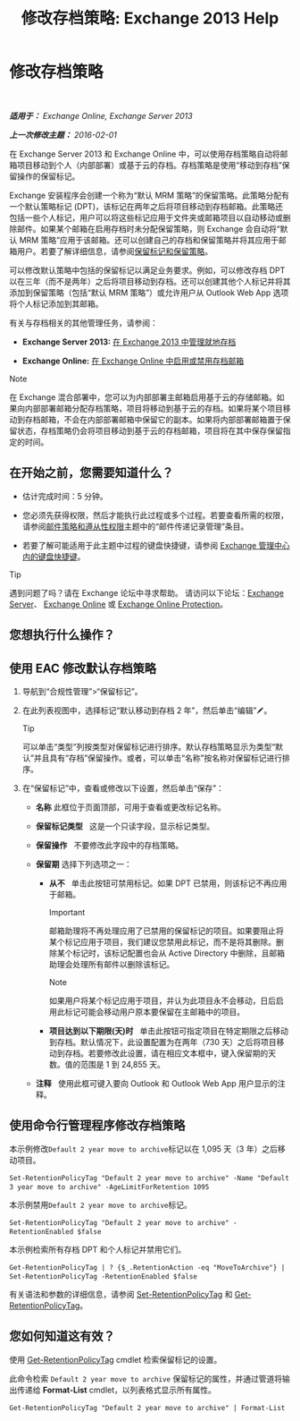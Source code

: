﻿---
title: '修改存档策略: Exchange 2013 Help'
TOCTitle: 修改存档策略
ms:assetid: 1e3002c2-801a-43ea-ae00-52ab34d76b9c
ms:mtpsurl: https://technet.microsoft.com/zh-cn/library/Hh529919(v=EXCHG.150)
ms:contentKeyID: 50490026
ms.date: 01/11/2018
mtps_version: v=EXCHG.150
ms.translationtype: HT
---

# 修改存档策略

 

_**适用于：** Exchange Online, Exchange Server 2013_

_**上一次修改主题：** 2016-02-01_

在 Exchange Server 2013 和 Exchange Online 中，可以使用存档策略自动将邮箱项目移动到个人（内部部署）或基于云的存档。存档策略是使用“移动到存档”保留操作的保留标记。

Exchange 安装程序会创建一个称为“默认 MRM 策略”的保留策略。此策略分配有一个默认策略标记 (DPT)，该标记在两年之后将项目移动到存档邮箱。此策略还包括一些个人标记，用户可以将这些标记应用于文件夹或邮箱项目以自动移动或删除邮件。如果某个邮箱在启用存档时未分配保留策略，则 Exchange 会自动将“默认 MRM 策略”应用于该邮箱。还可以创建自己的存档和保留策略并将其应用于邮箱用户。若要了解详细信息，请参阅[保留标记和保留策略](retention-tags-and-retention-policies-exchange-2013-help.md)。

可以修改默认策略中包括的保留标记以满足业务要求。例如，可以修改存档 DPT 以在三年（而不是两年）之后将项目移动到存档。还可以创建其他个人标记并将其添加到保留策略（包括“默认 MRM 策略”）或允许用户从 Outlook Web App 选项将个人标记添加到其邮箱。

有关与存档相关的其他管理任务，请参阅：

  - **Exchange Server 2013:**  [在 Exchange 2013 中管理就地存档](manage-in-place-archives-in-exchange-2013-exchange-2013-help.md)

  - **Exchange Online:**  [在 Exchange Online 中启用或禁用存档邮箱](https://technet.microsoft.com/zh-cn/library/jj984357\(v=exchg.150\))

> [!NOTE]  
> 在 Exchange 混合部署中，您可以为内部部署主邮箱启用基于云的存储邮箱。如果向内部部署邮箱分配存档策略，项目将移动到基于云的存档。如果将某个项目移动到存档邮箱，不会在内部部署邮箱中保留它的副本。如果将内部部署邮箱置于保留状态，存档策略仍会将项目移动到基于云的存档邮箱，项目将在其中保存保留指定的时间。


## 在开始之前，您需要知道什么？

  - 估计完成时间：5 分钟。

  - 您必须先获得权限，然后才能执行此过程或多个过程。若要查看所需的权限，请参阅[邮件策略和遵从性权限](messaging-policy-and-compliance-permissions-exchange-2013-help.md)主题中的“邮件传递记录管理”条目。

  - 若要了解可能适用于此主题中过程的键盘快捷键，请参阅 [Exchange 管理中心内的键盘快捷键](keyboard-shortcuts-in-the-exchange-admin-center-exchange-online-protection-help.md)。

> [!TIP]  
> 遇到问题了吗？请在 Exchange 论坛中寻求帮助。 请访问以下论坛：<a href="https://go.microsoft.com/fwlink/p/?linkid=60612">Exchange Server</a>、 <a href="https://go.microsoft.com/fwlink/p/?linkid=267542">Exchange Online</a> 或 <a href="https://go.microsoft.com/fwlink/p/?linkid=285351">Exchange Online Protection</a>。


## 您想执行什么操作？

## 使用 EAC 修改默认存档策略

1.  导航到“合规性管理”\>“保留标记”。

2.  在此列表视图中，选择标记“默认移动到存档 2 年”，然后单击“编辑”![编辑图标](images/Bb124582.6f53ccb2-1f13-4c02-bea0-30690e6ea71d(EXCHG.150).gif "编辑图标")。
    
    > [!TIP]  
    > 可以单击“类型”列按类型对保留标记进行排序。默认存档策略显示为类型“默认”并且具有“存档”保留操作。或者，可以单击“名称”按名称对保留标记进行排序。


3.  在“保留标记”中，查看或修改以下设置，然后单击“保存”：
    
      - **名称** 此框位于页面顶部，可用于查看或更改标记名称。
    
      - **保留标记类型**   这是一个只读字段，显示标记类型。
    
      - **保留操作**   不要修改此字段中的存档策略。
    
      - **保留期** 选择下列选项之一：
        
          - **从不**   单击此按钮可禁用标记。如果 DPT 已禁用，则该标记不再应用于邮箱。
            
            > [!IMPORTANT]  
            > 邮箱助理将不再处理应用了已禁用的保留标记的项目。如果要阻止将某个标记应用于项目，我们建议您禁用此标记，而不是将其删除。删除某个标记时，该标记配置也会从 Active Directory 中删除，且邮箱助理会处理所有邮件以删除该标记。
            
            > [!NOTE]  
            > 如果用户将某个标记应用于项目，并认为此项目永不会移动，日后启用此标记可能会移动用户原本要保留在主邮箱中的项目。
        
          - **项目达到以下期限(天)时**   单击此按钮可指定项目在特定期限之后移动到存档。默认情况下，此设置配置为在两年（730 天）之后将项目移动到存档。若要修改此设置，请在相应文本框中，键入保留期的天数。值的范围是 1 到 24,855 天。
    
      - **注释**   使用此框可键入要向 Outlook 和 Outlook Web App 用户显示的注释。

## 使用命令行管理程序修改存档策略

本示例修改`Default 2 year move to archive`标记以在 1,095 天（3 年）之后移动项目。

    Set-RetentionPolicyTag "Default 2 year move to archive" -Name "Default 3 year move to archive" -AgeLimitForRetention 1095

本示例禁用`Default 2 year move to archive`标记。

    Set-RetentionPolicyTag "Default 2 year move to archive" -RetentionEnabled $false

本示例检索所有存档 DPT 和个人标记并禁用它们。

    Get-RetentionPolicyTag | ? {$_.RetentionAction -eq "MoveToArchive"} | Set-RetentionPolicyTag -RetentionEnabled $false

有关语法和参数的详细信息，请参阅 [Set-RetentionPolicyTag](https://technet.microsoft.com/zh-cn/library/dd298042\(v=exchg.150\)) 和 [Get-RetentionPolicyTag](https://technet.microsoft.com/zh-cn/library/dd298009\(v=exchg.150\))。

## 您如何知道这有效？

使用 [Get-RetentionPolicyTag](https://technet.microsoft.com/zh-cn/library/dd298009\(v=exchg.150\)) cmdlet 检索保留标记的设置。

此命令检索 `Default 2 year move to archive` 保留标记的属性，并通过管道将输出传递给 **Format-List** cmdlet，以列表格式显示所有属性。

    Get-RetentionPolicyTag "Default 2 year move to archive" | Format-List

